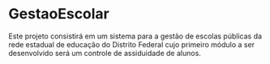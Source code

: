# GestaoEscolar

Este projeto consistirá em um sistema para a gestão de escolas públicas da rede estadual de educação do Distrito Federal cujo primeiro módulo a ser desenvolvido será um controle de assiduidade de alunos.
